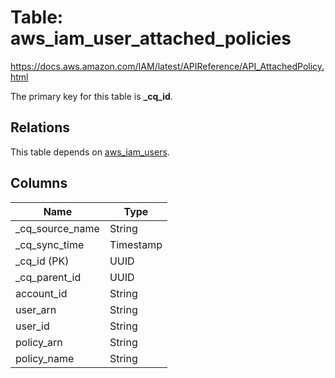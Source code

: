 # Table: aws_iam_user_attached_policies

https://docs.aws.amazon.com/IAM/latest/APIReference/API_AttachedPolicy.html

The primary key for this table is **_cq_id**.

## Relations

This table depends on [aws_iam_users](aws_iam_users.md).

## Columns

| Name          | Type          |
| ------------- | ------------- |
|_cq_source_name|String|
|_cq_sync_time|Timestamp|
|_cq_id (PK)|UUID|
|_cq_parent_id|UUID|
|account_id|String|
|user_arn|String|
|user_id|String|
|policy_arn|String|
|policy_name|String|